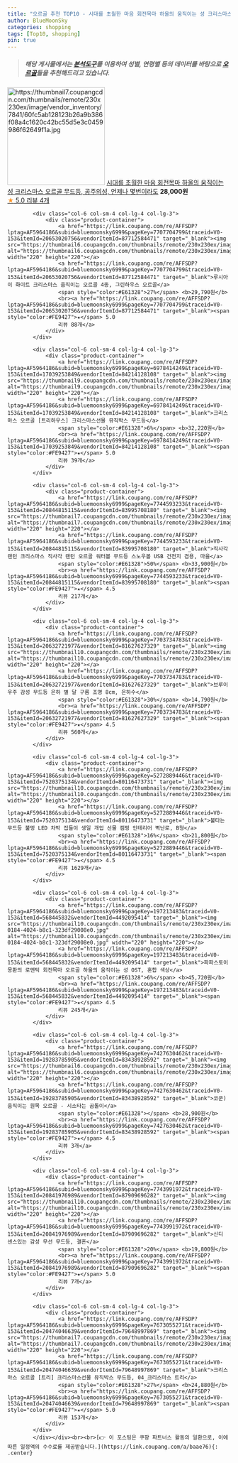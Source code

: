```yaml
---
title: "오르골 추천 TOP10 - 시대를 초월한 마음 회전목마 하울의 움직이는 성 크리스마스 오르골 무드등, 공주의성, 언제나 몇번이라도"
author: BlueMoonSky
categories: shopping
tags: [Top10, shopping]
pin: true
---
```


> ##### 해당 게시물에서는 [**분석도구**](https://itemscout.io/)를 이용하여 **성별**, **연령별** 등의 데이터를 바탕으로 [**오르골**](https://link.coupang.com/a/baae76)들을 추천해드리고 있습니다.
<div class="container"><div class="row">
            <div class="col-6 col-sm-4 col-lg-4 col-lg-3">
                <div class="product-container">
                    <a href="https://link.coupang.com/re/AFFSDP?lptag=AF5964186&subid=bluemoonsky6999&pageKey=6988211898&traceid=V0-153&itemId=17094635027&vendorItemId=84268494311" target="_blank"><img src="https://thumbnail7.coupangcdn.com/thumbnails/remote/230x230ex/image/vendor_inventory/7841/60fc5ab128123b26a9b386f08a4c1620c42bc55d5e3c0459986f62649f1a.jpg" alt="https://thumbnail7.coupangcdn.com/thumbnails/remote/230x230ex/image/vendor_inventory/7841/60fc5ab128123b26a9b386f08a4c1620c42bc55d5e3c0459986f62649f1a.jpg" width="220" height="220"></a>
                    <a href="https://link.coupang.com/re/AFFSDP?lptag=AF5964186&subid=bluemoonsky6999&pageKey=6988211898&traceid=V0-153&itemId=17094635027&vendorItemId=84268494311" target="_blank">시대를 초월한 마음 회전목마 하울의 움직이는 성 크리스마스 오르골 무드등, 공주의성, 언제나 몇번이라도</a>
                    <span style="color:#E61328"></span> <b>28,000원</b>
                    <br><a href="https://link.coupang.com/re/AFFSDP?lptag=AF5964186&subid=bluemoonsky6999&pageKey=6988211898&traceid=V0-153&itemId=17094635027&vendorItemId=84268494311" target="_blank"><span style="color:#FE9427">★</span> 5.0
                    리뷰 4개</a>
                </div>
            </div>
            
            <div class="col-6 col-sm-4 col-lg-4 col-lg-3">
                <div class="product-container">
                    <a href="https://link.coupang.com/re/AFFSDP?lptag=AF5964186&subid=bluemoonsky6999&pageKey=7707704799&traceid=V0-153&itemId=20653020756&vendorItemId=87712584471" target="_blank"><img src="https://thumbnail6.coupangcdn.com/thumbnails/remote/230x230ex/image/vendor_inventory/023e/d45eb56726f6353b9a3ac2c57c4db67c29593a53c72b9ffa98da1a66eba4.jpg" alt="https://thumbnail6.coupangcdn.com/thumbnails/remote/230x230ex/image/vendor_inventory/023e/d45eb56726f6353b9a3ac2c57c4db67c29593a53c72b9ffa98da1a66eba4.jpg" width="220" height="220"></a>
                    <a href="https://link.coupang.com/re/AFFSDP?lptag=AF5964186&subid=bluemoonsky6999&pageKey=7707704799&traceid=V0-153&itemId=20653020756&vendorItemId=87712584471" target="_blank">루시아이 화이트 크리스마스 움직이는 오르골 4종, 그린하우스 오르골</a>
                    <span style="color:#E61328">27%</span> <b>29,790원</b>
                    <br><a href="https://link.coupang.com/re/AFFSDP?lptag=AF5964186&subid=bluemoonsky6999&pageKey=7707704799&traceid=V0-153&itemId=20653020756&vendorItemId=87712584471" target="_blank"><span style="color:#FE9427">★</span> 5.0
                    리뷰 88개</a>
                </div>
            </div>
            
            <div class="col-6 col-sm-4 col-lg-4 col-lg-3">
                <div class="product-container">
                    <a href="https://link.coupang.com/re/AFFSDP?lptag=AF5964186&subid=bluemoonsky6999&pageKey=6978414249&traceid=V0-153&itemId=17039253849&vendorItemId=84214128108" target="_blank"><img src="https://thumbnail9.coupangcdn.com/thumbnails/remote/230x230ex/image/vendor_inventory/65b3/8db0f79289152d41f742590b91f618304e4722dacb4590ada4e2043ef2bb.jpg" alt="https://thumbnail9.coupangcdn.com/thumbnails/remote/230x230ex/image/vendor_inventory/65b3/8db0f79289152d41f742590b91f618304e4722dacb4590ada4e2043ef2bb.jpg" width="220" height="220"></a>
                    <a href="https://link.coupang.com/re/AFFSDP?lptag=AF5964186&subid=bluemoonsky6999&pageKey=6978414249&traceid=V0-153&itemId=17039253849&vendorItemId=84214128108" target="_blank">크리스마스 오르골 [트리하우스] 크리스마스선물 뮤직박스 무드등</a>
                    <span style="color:#E61328">6%</span> <b>32,220원</b>
                    <br><a href="https://link.coupang.com/re/AFFSDP?lptag=AF5964186&subid=bluemoonsky6999&pageKey=6978414249&traceid=V0-153&itemId=17039253849&vendorItemId=84214128108" target="_blank"><span style="color:#FE9427">★</span> 5.0
                    리뷰 39개</a>
                </div>
            </div>
            
            <div class="col-6 col-sm-4 col-lg-4 col-lg-3">
                <div class="product-container">
                    <a href="https://link.coupang.com/re/AFFSDP?lptag=AF5964186&subid=bluemoonsky6999&pageKey=7744593233&traceid=V0-153&itemId=20844815115&vendorItemId=83995708180" target="_blank"><img src="https://thumbnail7.coupangcdn.com/thumbnails/remote/230x230ex/image/vendor_inventory/4a95/fb6070b14aa3d85f0d76188bcab54912e009948dd424df441ef4c3b488af.jpg" alt="https://thumbnail7.coupangcdn.com/thumbnails/remote/230x230ex/image/vendor_inventory/4a95/fb6070b14aa3d85f0d76188bcab54912e009948dd424df441ef4c3b488af.jpg" width="220" height="220"></a>
                    <a href="https://link.coupang.com/re/AFFSDP?lptag=AF5964186&subid=bluemoonsky6999&pageKey=7744593233&traceid=V0-153&itemId=20844815115&vendorItemId=83995708180" target="_blank">직사각 랜턴 크리스마스 직사각 랜턴 오르골 워터볼 무드등 스노우볼 USB 건전지 겸용, 마을</a>
                    <span style="color:#E61328">50%</span> <b>33,900원</b>
                    <br><a href="https://link.coupang.com/re/AFFSDP?lptag=AF5964186&subid=bluemoonsky6999&pageKey=7744593233&traceid=V0-153&itemId=20844815115&vendorItemId=83995708180" target="_blank"><span style="color:#FE9427">★</span> 4.5
                    리뷰 217개</a>
                </div>
            </div>
            
            <div class="col-6 col-sm-4 col-lg-4 col-lg-3">
                <div class="product-container">
                    <a href="https://link.coupang.com/re/AFFSDP?lptag=AF5964186&subid=bluemoonsky6999&pageKey=7703734783&traceid=V0-153&itemId=20632721977&vendorItemId=81627627329" target="_blank"><img src="https://thumbnail10.coupangcdn.com/thumbnails/remote/230x230ex/image/rs_quotation_api/swh1n9fq/0398b473e7384103ba9d63daa577a2ff.jpg" alt="https://thumbnail10.coupangcdn.com/thumbnails/remote/230x230ex/image/rs_quotation_api/swh1n9fq/0398b473e7384103ba9d63daa577a2ff.jpg" width="220" height="220"></a>
                    <a href="https://link.coupang.com/re/AFFSDP?lptag=AF5964186&subid=bluemoonsky6999&pageKey=7703734783&traceid=V0-153&itemId=20632721977&vendorItemId=81627627329" target="_blank">브루이 우주 감성 무드등 은하 별 달 구름 조명 8cm, 은하수</a>
                    <span style="color:#E61328">30%</span> <b>14,790원</b>
                    <br><a href="https://link.coupang.com/re/AFFSDP?lptag=AF5964186&subid=bluemoonsky6999&pageKey=7703734783&traceid=V0-153&itemId=20632721977&vendorItemId=81627627329" target="_blank"><span style="color:#FE9427">★</span> 4.5
                    리뷰 560개</a>
                </div>
            </div>
            
            <div class="col-6 col-sm-4 col-lg-4 col-lg-3">
                <div class="product-container">
                    <a href="https://link.coupang.com/re/AFFSDP?lptag=AF5964186&subid=bluemoonsky6999&pageKey=5272889446&traceid=V0-153&itemId=7520375134&vendorItemId=80116473731" target="_blank"><img src="https://thumbnail10.coupangcdn.com/thumbnails/remote/230x230ex/image/vendor_inventory/ed58/04831a332cb8f9bb4472a03f73188966862e552ead929847db385de4afe4.jpg" alt="https://thumbnail10.coupangcdn.com/thumbnails/remote/230x230ex/image/vendor_inventory/ed58/04831a332cb8f9bb4472a03f73188966862e552ead929847db385de4afe4.jpg" width="220" height="220"></a>
                    <a href="https://link.coupang.com/re/AFFSDP?lptag=AF5964186&subid=bluemoonsky6999&pageKey=5272889446&traceid=V0-153&itemId=7520375134&vendorItemId=80116473731" target="_blank">불타는 무드등 불멍 LED 차박 집들이 생일 개업 선물 캠핑 인테리어 벽난로, B형</a>
                    <span style="color:#E61328">16%</span> <b>21,800원</b>
                    <br><a href="https://link.coupang.com/re/AFFSDP?lptag=AF5964186&subid=bluemoonsky6999&pageKey=5272889446&traceid=V0-153&itemId=7520375134&vendorItemId=80116473731" target="_blank"><span style="color:#FE9427">★</span> 4.5
                    리뷰 1629개</a>
                </div>
            </div>
            
            <div class="col-6 col-sm-4 col-lg-4 col-lg-3">
                <div class="product-container">
                    <a href="https://link.coupang.com/re/AFFSDP?lptag=AF5964186&subid=bluemoonsky6999&pageKey=197213483&traceid=V0-153&itemId=568445832&vendorItemId=4492095414" target="_blank"><img src="https://thumbnail10.coupangcdn.com/thumbnails/remote/230x230ex/image/retail/images/2019/03/13/9/3/668efb72-0184-4024-b8c1-323df29008e0.jpg" alt="https://thumbnail10.coupangcdn.com/thumbnails/remote/230x230ex/image/retail/images/2019/03/13/9/3/668efb72-0184-4024-b8c1-323df29008e0.jpg" width="220" height="220"></a>
                    <a href="https://link.coupang.com/re/AFFSDP?lptag=AF5964186&subid=bluemoonsky6999&pageKey=197213483&traceid=V0-153&itemId=568445832&vendorItemId=4492095414" target="_blank">파파스토이 몽환의 로맨틱 회전목마 오르골 하울의 움직이는 성 OST, 혼합 색상</a>
                    <span style="color:#E61328">6%</span> <b>45,720원</b>
                    <br><a href="https://link.coupang.com/re/AFFSDP?lptag=AF5964186&subid=bluemoonsky6999&pageKey=197213483&traceid=V0-153&itemId=568445832&vendorItemId=4492095414" target="_blank"><span style="color:#FE9427">★</span> 4.5
                    리뷰 245개</a>
                </div>
            </div>
            
            <div class="col-6 col-sm-4 col-lg-4 col-lg-3">
                <div class="product-container">
                    <a href="https://link.coupang.com/re/AFFSDP?lptag=AF5964186&subid=bluemoonsky6999&pageKey=7427630462&traceid=V0-153&itemId=19283785905&vendorItemId=83438928592" target="_blank"><img src="https://thumbnail6.coupangcdn.com/thumbnails/remote/230x230ex/image/vendor_inventory/75af/6987509f5f480f29d68f298f47b596e75a07c94b371908450bbcd1966988.jpeg" alt="https://thumbnail6.coupangcdn.com/thumbnails/remote/230x230ex/image/vendor_inventory/75af/6987509f5f480f29d68f298f47b596e75a07c94b371908450bbcd1966988.jpeg" width="220" height="220"></a>
                    <a href="https://link.coupang.com/re/AFFSDP?lptag=AF5964186&subid=bluemoonsky6999&pageKey=7427630462&traceid=V0-153&itemId=19283785905&vendorItemId=83438928592" target="_blank">코쿤) 움직이는 원목 오르골 - 시소타는 곰돌이</a>
                    <span style="color:#E61328"></span> <b>28,900원</b>
                    <br><a href="https://link.coupang.com/re/AFFSDP?lptag=AF5964186&subid=bluemoonsky6999&pageKey=7427630462&traceid=V0-153&itemId=19283785905&vendorItemId=83438928592" target="_blank"><span style="color:#FE9427">★</span> 4.5
                    리뷰 3개</a>
                </div>
            </div>
            
            <div class="col-6 col-sm-4 col-lg-4 col-lg-3">
                <div class="product-container">
                    <a href="https://link.coupang.com/re/AFFSDP?lptag=AF5964186&subid=bluemoonsky6999&pageKey=7743991972&traceid=V0-153&itemId=20841976989&vendorItemId=87909696282" target="_blank"><img src="https://thumbnail10.coupangcdn.com/thumbnails/remote/230x230ex/image/vendor_inventory/b11a/9ad216a712b59ff985c16497d6545bc5d81218e31f7c1c50d2379098b809.png" alt="https://thumbnail10.coupangcdn.com/thumbnails/remote/230x230ex/image/vendor_inventory/b11a/9ad216a712b59ff985c16497d6545bc5d81218e31f7c1c50d2379098b809.png" width="220" height="220"></a>
                    <a href="https://link.coupang.com/re/AFFSDP?lptag=AF5964186&subid=bluemoonsky6999&pageKey=7743991972&traceid=V0-153&itemId=20841976989&vendorItemId=87909696282" target="_blank">신디 센스있는 감성 무선 무드등, 결혼</a>
                    <span style="color:#E61328">20%</span> <b>19,800원</b>
                    <br><a href="https://link.coupang.com/re/AFFSDP?lptag=AF5964186&subid=bluemoonsky6999&pageKey=7743991972&traceid=V0-153&itemId=20841976989&vendorItemId=87909696282" target="_blank"><span style="color:#FE9427">★</span> 5.0
                    리뷰 7개</a>
                </div>
            </div>
            
            <div class="col-6 col-sm-4 col-lg-4 col-lg-3">
                <div class="product-container">
                    <a href="https://link.coupang.com/re/AFFSDP?lptag=AF5964186&subid=bluemoonsky6999&pageKey=7673055271&traceid=V0-153&itemId=20474046639&vendorItemId=79648997869" target="_blank"><img src="https://thumbnail7.coupangcdn.com/thumbnails/remote/230x230ex/image/vendor_inventory/68f1/a539988999e9e022163ba269643851bd1d42b7c2f34f0bf5acb4855d6ab3.jpg" alt="https://thumbnail7.coupangcdn.com/thumbnails/remote/230x230ex/image/vendor_inventory/68f1/a539988999e9e022163ba269643851bd1d42b7c2f34f0bf5acb4855d6ab3.jpg" width="220" height="220"></a>
                    <a href="https://link.coupang.com/re/AFFSDP?lptag=AF5964186&subid=bluemoonsky6999&pageKey=7673055271&traceid=V0-153&itemId=20474046639&vendorItemId=79648997869" target="_blank">크리스마스 오르골 [트리] 크리스마스선물 뮤직박스 무드등, 04_크리스마스 트리</a>
                    <span style="color:#E61328">27%</span> <b>24,880원</b>
                    <br><a href="https://link.coupang.com/re/AFFSDP?lptag=AF5964186&subid=bluemoonsky6999&pageKey=7673055271&traceid=V0-153&itemId=20474046639&vendorItemId=79648997869" target="_blank"><span style="color:#FE9427">★</span> 5.0
                    리뷰 153개</a>
                </div>
            </div>
            </div></div><br><br>[👉 이 포스팅은 쿠팡 파트너스 활동의 일환으로, 이에 따른 일정액의 수수료를 제공받습니다.](https://link.coupang.com/a/baae76){: .center}